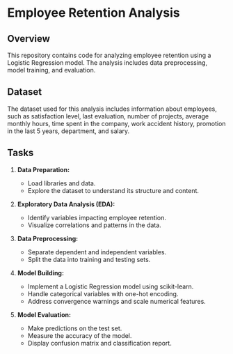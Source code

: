 # Employee Retention Analysis

## Overview
This repository contains code for analyzing employee retention using a Logistic Regression model. The analysis includes data preprocessing, model training, and evaluation.

## Dataset
The dataset used for this analysis includes information about employees, such as satisfaction level, last evaluation, number of projects, average monthly hours, time spent in the company, work accident history, promotion in the last 5 years, department, and salary.

## Tasks
1. **Data Preparation:**
   - Load libraries and data.
   - Explore the dataset to understand its structure and content.

2. **Exploratory Data Analysis (EDA):**
   - Identify variables impacting employee retention.
   - Visualize correlations and patterns in the data.

3. **Data Preprocessing:**
   - Separate dependent and independent variables.
   - Split the data into training and testing sets.

4. **Model Building:**
   - Implement a Logistic Regression model using scikit-learn.
   - Handle categorical variables with one-hot encoding.
   - Address convergence warnings and scale numerical features.

5. **Model Evaluation:**
   - Make predictions on the test set.
   - Measure the accuracy of the model.
   - Display confusion matrix and classification report.


